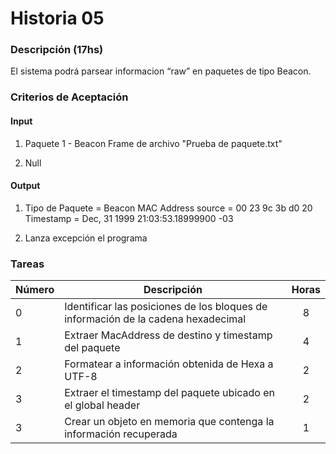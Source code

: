 # Historia 05

### Descripción (17hs)

El sistema podrá parsear informacion “raw” en paquetes de tipo Beacon. 

### Criterios de Aceptación

#### Input

1) Paquete 1 - Beacon Frame de archivo "Prueba de paquete.txt" 

2) Null

#### Output

1) Tipo de Paquete = Beacon
   MAC Address source = 00 23 9c 3b d0 20
   Timestamp = Dec, 31 1999 21:03:53.18999900 -03

2) Lanza excepción el programa

### Tareas

| Número | Descripción | Horas |
| ------ | ------ | :------: |
| 0 | Identificar las posiciones de los bloques de información de la cadena hexadecimal | 8 |
| 1 | Extraer MacAddress de destino y timestamp del paquete | 4 |
| 2 | Formatear a información obtenida de Hexa a UTF-8 | 2 |
| 3 | Extraer el timestamp del paquete ubicado en el global header | 2 |
| 3 | Crear un objeto en memoria que contenga la información recuperada | 1 |
 
